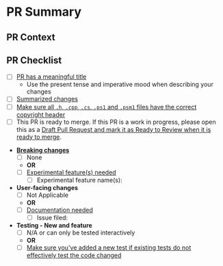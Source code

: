 <!-- Anything that looks like this is a comment and can't be seen after the Pull Request is created. -->

# PR Summary

<!-- Summarize your PR between here and the checklist. -->

## PR Context

<!-- Provide a little reasoning as to why this Pull Request helps and why you have opened it. -->

## PR Checklist

- [ ] [PR has a meaningful title](https://github.com/PowerShell/PowerShell/blob/master/.github/CONTRIBUTING.md#pull-request---submission)
  - Use the present tense and imperative mood when describing your changes
- [ ] [Summarized changes](https://github.com/PowerShell/PowerShell/blob/master/.github/CONTRIBUTING.md#pull-request---submission)
- [ ] [Make sure all `.h`, `.cpp`, `.cs`, `.ps1` and `.psm1` files have the correct copyright header](https://github.com/PowerShell/PowerShell/blob/master/.github/CONTRIBUTING.md#pull-request---submission)
- [ ] This PR is ready to merge.  If this PR is a work in progress, please open this as a [Draft Pull Request and mark it as Ready to Review when it is ready to merge](https://docs.github.com/en/pull-requests/collaborating-with-pull-requests/proposing-changes-to-your-work-with-pull-requests/about-pull-requests#draft-pull-requests).
- **[Breaking changes](https://github.com/PowerShell/PowerShell/blob/master/.github/CONTRIBUTING.md#making-breaking-changes)**
  - [ ] None
  - **OR**
  - [ ] [Experimental feature(s) needed](https://github.com/MicrosoftDocs/PowerShell-Docs/blob/main/reference/7.5/Microsoft.PowerShell.Core/About/about_Experimental_Features.md)
    - [ ] Experimental feature name(s): <!-- Experimental feature name(s) here -->
- **User-facing changes**
  - [ ] Not Applicable
  - **OR**
  - [ ] [Documentation needed](https://github.com/PowerShell/PowerShell/blob/master/.github/CONTRIBUTING.md#pull-request---submission)
    - [ ] Issue filed: <!-- Number/link of that issue here -->
- **Testing - New and feature**
  - [ ] N/A or can only be tested interactively
  - **OR**
  - [ ] [Make sure you've added a new test if existing tests do not effectively test the code changed](https://github.com/PowerShell/PowerShell/blob/master/.github/CONTRIBUTING.md#before-submitting)
